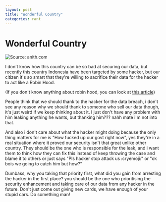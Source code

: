 ```yaml
---
layout: post
title: "Wonderful Country"
categories: rant
---
```


# Wonderful Country

![Source: anith.com](https://i0.wp.com/anith.com/wp-content/uploads/2020/06/1592917248_cyber-attack-data-breach.jpg?resize=990%2C258&ssl=1)

I don't know how this country can be so bad at securing our data, but recently this country Indonesia have been targeted by some hacker, but our citizen it's so smart that they're willing to sacrifice their data for the hacker to act like a Robin Hood.

(If you don't know anything about robin hood, you can look at [this article](https://en.wikipedia.org/wiki/Robin_Hood))

People think that we should thank to the hacker for the data breach, i don't see any reason why we should thank to someone who sell our data though, it's just weird if we keep thinking about it.
I just don't have any problem with him leaking anything he wants, but thanking him??? nahh mate i'm not into that.

And also i don't care about what the hacker might doing because the only thing matters for me is "How fucked up our govt right now", yes they're in a real situation where it proved our security isn't that great unlike other country.
They should be the one who is responsible for the leak, and i want them to think how they can fix this instead of keep throwing the case and blame it to others or just says "Pls hacker stop attack us :cryemoji:" or "ok bois we going to catch him but how?"

Dumbass, why you taking that priority first, what did you gain from arresting the hacker in the first place? you should be the one who prioritising the security enhancement and taking care of our data from any hacker in the future.
Don't just come out giving new cards, we have enough of your stupid cars. Do something man!
